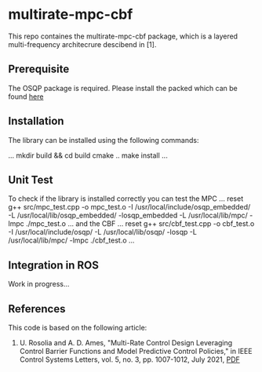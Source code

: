 # multirate-mpc-cbf

This repo containes the multirate-mpc-cbf package, which is a layered multi-frequency architecrure descibend in [1].

## Prerequisite 

The OSQP package is required. Please install the packed which can be found [here](https://github.com/oxfordcontrol/osqp)

## Installation

The library can be installed using the following commands:

...
mkdir build && cd build
cmake ..
make install
...

## Unit Test

To check if the library is installed correctly you can test the MPC
...
reset
g++ src/mpc_test.cpp -o mpc_test.o -I /usr/local/include/osqp_embedded/ -L /usr/local/lib/osqp_embedded/ -losqp_embedded -L /usr/local/lib/mpc/ -lmpc
./mpc_test.o
...
and the CBF
...
reset
g++ src/cbf_test.cpp -o cbf_test.o -I /usr/local/include/osqp/ -L /usr/local/lib/osqp/ -losqp -L /usr/local/lib/mpc/ -lmpc
./cbf_test.o
...


## Integration in ROS

Work in progress...

## References

This code is based on the following article:

1. U. Rosolia and A. D. Ames, "Multi-Rate Control Design Leveraging Control Barrier Functions and Model Predictive Control Policies," in IEEE Control Systems Letters, vol. 5, no. 3, pp. 1007-1012, July 2021, [PDF](https://ieeexplore.ieee.org/document/9137248)
